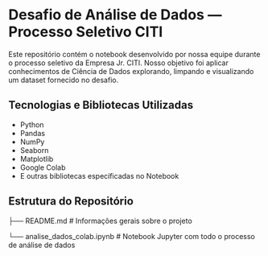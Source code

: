 # Desafio de Análise de Dados — Processo Seletivo CITI

Este repositório contém o notebook desenvolvido por nossa equipe durante o processo seletivo da Empresa Jr. CITI. Nosso objetivo foi aplicar conhecimentos de Ciência de Dados explorando, limpando e visualizando um dataset fornecido no desafio.

## Tecnologias e Bibliotecas Utilizadas

- Python
- Pandas
- NumPy
- Seaborn
- Matplotlib
- Google Colab
- E outras bibliotecas específicadas no Notebook

## Estrutura do Repositório

├── README.md                 # Informações gerais sobre o projeto

└── analise_dados_colab.ipynb # Notebook Jupyter com todo o processo de análise de dados
